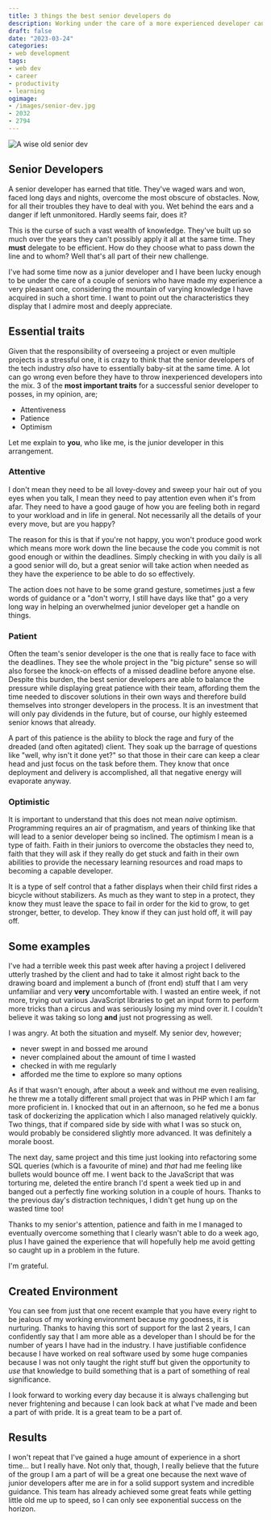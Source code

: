 ```yaml
---
title: 3 things the best senior developers do
description: Working under the care of a more experienced developer can make or break a junior developer's career. Here are 3 things the best senior developers do.
draft: false
date: "2023-03-24"
categories:
- web development
tags:
- web dev
- career
- productivity
- learning
ogimage:
- /images/senior-dev.jpg
- 2032
- 2794
---
```


![A wise old senior dev](/images/senior-dev.jpg)

## Senior Developers

A senior developer has earned that title. They've waged wars and won, faced long days and nights, overcome the most obscure of obstacles. Now, for all their troubles they have to deal with you. Wet behind the ears and a danger if left unmonitored. Hardly seems fair, does it?

This is the curse of such a vast wealth of knowledge. They've built up so much over the years they can't possibly apply it all at the same time. They **must** delegate to be efficient. How do they choose what to pass down the line and to whom? Well that's all part of their new challenge.

I've had some time now as a junior developer and I have been lucky enough to be under the care of a couple of seniors who have made my experience a very pleasant one, considering the mountain of varying knowledge I have acquired in such a short time. I want to point out the characteristics they display that I admire most and deeply appreciate.

## Essential traits

Given that the responsibility of overseeing a project or even multiple projects is a stressful one, it is crazy to think that the senior developers of the tech industry _also_ have to essentially baby-sit at the same time. A lot can go wrong even before they have to throw inexperienced developers into the mix. 3 of the **most important traits** for a successful senior developer to posses, in my opinion, are;

- Attentiveness
- Patience
- Optimism

Let me explain to **you**, who like me, is the junior developer in this arrangement.

### Attentive

I don't mean they need to be all lovey-dovey and sweep your hair out of you eyes when you talk, I mean they need to pay attention even when it's from afar. They need to have a good gauge of how you are feeling both in regard to your workload and in life in general. Not necessarily all the details of your every move, but are you happy? 

The reason for this is that if you're not happy, you won't produce good work which means more work down the line because the code you commit is not good enough or within the deadlines. Simply checking in with you daily is all a good senior will do, but a great senior will take action when needed as they have the experience to be able to do so effectively.

The action does not have to be some grand gesture, sometimes just a few words of guidance or a "don't worry, I still have days like that" go a very long way in helping an overwhelmed junior developer get a handle on things.

### Patient

Often the team's senior developer is the one that is really face to face with the deadlines. They see the whole project in the "big picture" sense so will also forsee the knock-on effects of a missed deadline before anyone else. Despite this burden, the best senior developers are able to balance the pressure while displaying great patience with their team, affording them the time needed to discover solutions in their own ways and therefore build themselves into stronger developers in the process. It is an investment that will only pay dividends in the future, but of course, our highly esteemed senior knows that already.

A part of this patience is the ability to block the rage and fury of the dreaded (and often agitated) client. They soak up the barrage of questions like "well, why isn't it done yet?" so that those in their care can keep a clear head and just focus on the task before them. They know that once deployment and delivery is accomplished, all that negative energy will evaporate anyway.

### Optimistic

It is important to understand that this does not mean _naive_ optimism. Programming requires an air of pragmatism, and years of thinking like that will lead to a senior developer being so inclined. The optimism I mean is a type of faith. Faith in their juniors to overcome the obstacles they need to, faith that they will ask if they really do get stuck and faith in their own abilities to provide the necessary learning resources and road maps to becoming a capable developer.

It is a type of self control that a father displays when their child first rides a bicycle without stabilizers. As much as they want to step in a protect, they know they must leave the space to fail in order for the kid to grow, to get stronger, better, to develop. They know if they can just hold off, it will pay off.

## Some examples

I've had a terrible week this past week after having a project I delivered utterly trashed by the client and had to take it almost right back to the drawing board and implement a bunch of (front end) stuff that I am very unfamiliar and very **very** uncomfortable with. I wasted an entire week, if not more, trying out various JavaScript libraries to get an input form to perform more tricks than a circus and was  seriously losing my mind over it. I couldn't believe it was taking so long **and** just not progressing as well.

I was angry. At both the situation and myself. My senior dev, however;

- never swept in and bossed me around
- never complained about the amount of time I wasted
- checked in with me regularly
- afforded me the time to explore so many options

As if that wasn't enough, after about a week and without me even realising, he threw me a totally different small project that was in PHP which I am far more proficient in. I knocked that out in an afternoon, so he fed me a bonus task of dockerizing the application which I also managed relatively quickly. Two things, that if compared side by side with what I was so stuck on, would probably be considered slightly more advanced. It was definitely a morale boost. 

The next day, same project and this time just looking into refactoring some SQL queries (which is a favourite of mine) and _that_ had me feeling like bullets would bounce off me. I went back to the JavaScript that was torturing me, deleted the entire branch I'd spent a week tied up in and banged out a perfectly fine working solution in a couple of hours. Thanks to the previous day's distraction techniques, I didn't get hung up on the wasted time too!

Thanks to my senior's attention, patience and faith in me I managed to eventually overcome something that I clearly wasn't able to do a week ago, plus I have gained the experience that will hopefully help me avoid getting so caught up in a problem in the future.

I'm grateful.

## Created Environment

You can see from just that one recent example that you have every right to be jealous of my working environment because my goodness, it is nurturing. Thanks to having this sort of support for the last 2 years, I can confidently say that I am more able as a developer than I should be for the number of years I have had in the industry. I have justifiable confidence because I have worked on real software used by some huge companies because I was not only taught the right stuff but given the opportunity to _use_ that knowledge to build something that is a part of something of real significance.

I look forward to working every day because it is always challenging but never frightening and because I can look back at what I've made and been a part of with pride. It is a great team to be a part of.

## Results

I won't repeat that I've gained a huge amount of experience in a short time... but I really have. Not only that, though, I really believe that the future of the group I am a part of will be a great one because the next wave of junior developers after me are in for a solid support system and incredible guidance. This team has already achieved some great feats while getting little old me up to speed, so I can only see exponential success on the horizon.